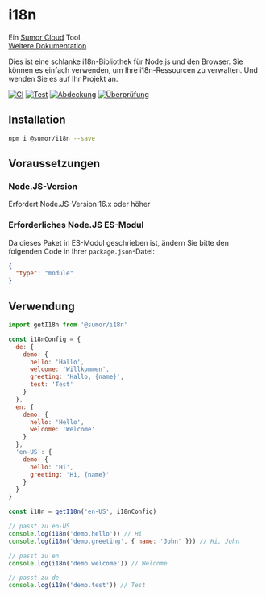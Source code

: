 # i18n

Ein [Sumor Cloud](https://sumor.cloud) Tool.  
[Weitere Dokumentation](https://sumor.cloud/i18n)

Dies ist eine schlanke i18n-Bibliothek für Node.js und den Browser.
Sie können es einfach verwenden, um Ihre i18n-Ressourcen zu verwalten.
Und wenden Sie es auf Ihr Projekt an.

[![CI](https://github.com/sumor-cloud/i18n/actions/workflows/ci.yml/badge.svg)](https://github.com/sumor-cloud/i18n/actions/workflows/ci.yml)
[![Test](https://github.com/sumor-cloud/i18n/actions/workflows/ut.yml/badge.svg)](https://github.com/sumor-cloud/i18n/actions/workflows/ut.yml)
[![Abdeckung](https://github.com/sumor-cloud/i18n/actions/workflows/coverage.yml/badge.svg)](https://github.com/sumor-cloud/i18n/actions/workflows/coverage.yml)
[![Überprüfung](https://github.com/sumor-cloud/i18n/actions/workflows/audit.yml/badge.svg)](https://github.com/sumor-cloud/i18n/actions/workflows/audit.yml)

## Installation

```bash
npm i @sumor/i18n --save
```

## Voraussetzungen

### Node.JS-Version

Erfordert Node.JS-Version 16.x oder höher

### Erforderliches Node.JS ES-Modul

Da dieses Paket in ES-Modul geschrieben ist,
ändern Sie bitte den folgenden Code in Ihrer `package.json`-Datei:

```json
{
  "type": "module"
}
```

## Verwendung

```javascript
import getI18n from '@sumor/i18n'

const i18nConfig = {
  de: {
    demo: {
      hello: 'Hallo',
      welcome: 'Willkommen',
      greeting: 'Hallo, {name}',
      test: 'Test'
    }
  },
  en: {
    demo: {
      hello: 'Hello',
      welcome: 'Welcome'
    }
  },
  'en-US': {
    demo: {
      hello: 'Hi',
      greeting: 'Hi, {name}'
    }
  }
}

const i18n = getI18n('en-US', i18nConfig)

// passt zu en-US
console.log(i18n('demo.hello')) // Hi
console.log(i18n('demo.greeting', { name: 'John' })) // Hi, John

// passt zu en
console.log(i18n('demo.welcome')) // Welcome

// passt zu de
console.log(i18n('demo.test')) // Test
```
